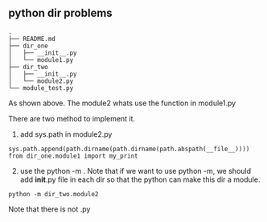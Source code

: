 <!--
 * @Author: your name
 * @Date: 2022-04-13 10:01:02
 * @LastEditTime: 2022-04-13 10:06:39
 * @LastEditors: Please set LastEditors
 * @Description: 打开koroFileHeader查看配置 进行设置: https://github.com/OBKoro1/koro1FileHeader/wiki/%E9%85%8D%E7%BD%AE
 * @FilePath: /python_dir/README.md
-->

## python dir problems

```
.
├── README.md
├── dir_one
│   ├── __init__.py
│   └── module1.py
├── dir_two
│   ├── __init__.py
│   └── module2.py
└── module_test.py
```

As shown above. The module2 whats use the function in module1.py

There are two method to implement it. 

1. add sys.path in module2.py

```
sys.path.append(path.dirname(path.dirname(path.abspath(__file__))))
from dir_one.module1 import my_print

```

2. use the python -m . Note that if we want to use python -m, we should add __init__.py file in each dir so that the python can make this dir a module. 

```
python -m dir_two.module2
```

Note that there is not .py 